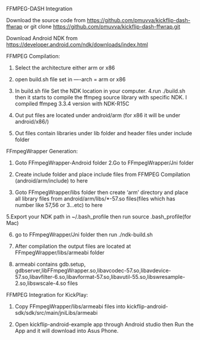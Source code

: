 FFMPEG-DASH Integration

Download the source code from https://github.com/pmuvva/kickflip-dash-ffwrap or git clone 
https://github.com/pmuvva/kickflip-dash-ffwrap.git

Download Android NDK from https://developer.android.com/ndk/downloads/index.html

FFMPEG Compilation:

1. Select the architecture either arm or x86
2. open build.sh file set in —-arch = arm or x86
3. In build.sh file Set the NDK location in your computer.
4.run ./build.sh then it starts to compile the ffmpeg source library with specific NDK. I compiled ffmpeg 3.3.4 version  with NDK-R15C

5. Out put files are located under android/arm (for x86 it will be under android/x86/)

6. Out files contain libraries under lib folder and header files under include folder


FFmpegWrapper Generation:

1. Goto FFmpegWrapper-Android folder
2.Go to FFmpegWrapper/Jni folder
3. Create include folder and place include files from FFMPEG Compilation (android/arm/include) to here

4. Goto FFmpegWrapper/libs folder then create ‘arm’ directory and place all library
files from android/arm/libs/*-57.so files(files which has number like 57,56 or 3…etc) to here

5.Export your NDK path in ~/.bash_profile then run source .bash_profile(for Mac) 

6. go to FFmpegWrapper/Jni folder then run ./ndk-build.sh 

7. After compilation the output files are located at FFmpegWrapper/libs/armeabi folder
8. armeabi contains gdb.setup, gdbserver,libFFmpegWrapper.so,libavcodec-57.so,libavdevice-57.so,libavfilter-6.so,libavformat-57.so,libavutil-55.so,libswresample-2.so,libswscale-4.so files	


FFMPEG Integration for KickPlay:

1. Copy FFmpegWrapper/libs/armeabi files into kickflip-android-sdk/sdk/src/main/jniLibs/armeabi

2. Open kickflip-android-example app through Android studio then Run the App and it will download into Asus Phone.




 

